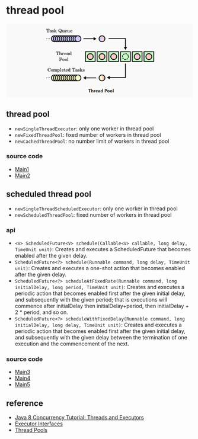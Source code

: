 # thread pool

![](./1.png)

## thread pool

- `newSingleThreadExecutor`: only one worker in thread pool
- `newFixedThreadPool`: fixed number of workers in thread pool
- `newCachedThreadPool`: no number limit of workers in thread pool

### source code

- [Main1](./src/main/java/gxg/Main1.java)
- [Main2](./src/main/java/gxg/Main2.java)

## scheduled thread pool

- `newSingleThreadScheduledExecutor`: only one worker in thread pool
- `newScheduledThreadPool`: fixed number of workers in thread pool

### api

- `<V> ScheduledFuture<V> schedule(Callable<V> callable, long delay, TimeUnit unit)`: Creates and executes a ScheduledFuture that becomes enabled after the given delay.
- `ScheduledFuture<?> schedule(Runnable command, long delay, TimeUnit unit)`: Creates and executes a one-shot action that becomes enabled after the given delay.
- `ScheduledFuture<?> scheduleAtFixedRate(Runnable command, long initialDelay, long period, TimeUnit unit)`: Creates and executes a periodic action that becomes enabled first after the given initial delay, and subsequently with the given period; that is executions will commence after initialDelay then initialDelay+period, then initialDelay + 2 * period, and so on.
- `ScheduledFuture<?> scheduleWithFixedDelay(Runnable command, long initialDelay, long delay, TimeUnit unit)`: Creates and executes a periodic action that becomes enabled first after the given initial delay, and subsequently with the given delay between the termination of one execution and the commencement of the next.

### source code

- [Main3](./src/main/java/gxg/Main3.java)
- [Main4](./src/main/java/gxg/Main4.java)
- [Main5](./src/main/java/gxg/Main5.java)

## reference

- [Java 8 Concurrency Tutorial: Threads and Executors](https://winterbe.com/posts/2015/04/07/java8-concurrency-tutorial-thread-executor-examples/)
- [Executor Interfaces](https://docs.oracle.com/javase/tutorial/essential/concurrency/exinter.html)
- [Thread Pools](https://docs.oracle.com/javase/tutorial/essential/concurrency/pools.html)